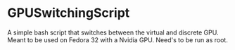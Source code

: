 # GPUSwitchingScript
A simple bash script that switches between the virtual and discrete GPU. Meant to be used on Fedora 32 with a Nvidia GPU. Need's to be run as root.

